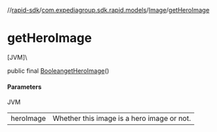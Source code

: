 //[rapid-sdk](../../../index.md)/[com.expediagroup.sdk.rapid.models](../index.md)/[Image](index.md)/[getHeroImage](get-hero-image.md)

# getHeroImage

[JVM]\

public final [Boolean](https://docs.oracle.com/javase/8/docs/api/java/lang/Boolean.html)[getHeroImage](get-hero-image.md)()

#### Parameters

JVM

| | |
|---|---|
| heroImage | Whether this image is a hero image or not. |
